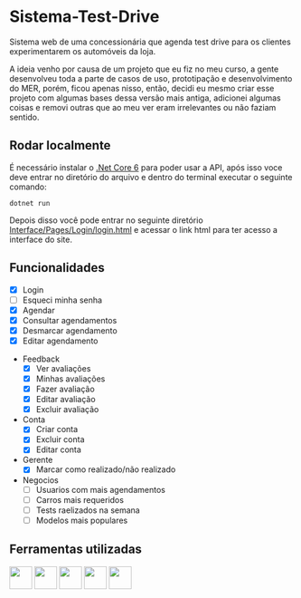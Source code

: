 # Sistema-Test-Drive

Sistema web de uma concessionária que agenda test drive para os clientes experimentarem os automóveis da loja.

A ideia venho por causa de um projeto que eu fiz no meu curso, a gente desenvolveu toda a parte de casos de uso, prototipação e desenvolvimento do MER, porém, ficou apenas nisso, então, decidi eu mesmo criar esse projeto com algumas bases dessa versão mais antiga, adicionei algumas coisas e removi outras que ao meu ver eram irrelevantes ou não faziam sentido.

## Rodar localmente

É necessário instalar o <a href="https://dotnet.microsoft.com/en-us/download" target="_blank">.Net Core 6</a> para poder usar a API, após isso voce deve entrar no diretório do arquivo e dentro do terminal executar o seguinte comando:
```
dotnet run
```
Depois disso você pode entrar no seguinte diretório <ins>Interface/Pages/Login/login.html</ins> e acessar o link html para ter acesso a interface do site.

## Funcionalidades

- [x] Login
- [ ] Esqueci minha senha
- [x] Agendar
- [x] Consultar agendamentos
- [x] Desmarcar agendamento
- [x] Editar agendamento
- Feedback
  - [x] Ver avaliações
  - [x] Minhas avaliações
  - [x] Fazer avaliação
  - [x] Editar avaliação
  - [x] Excluir avaliação
- Conta
  - [x] Criar conta
  - [x] Excluir conta
  - [x] Editar conta 
- Gerente
  - [x] Marcar como realizado/não realizado
- Negocios
  - [ ] Usuarios com mais agendamentos
  - [ ] Carros mais requeridos
  - [ ] Tests raelizados na semana
  - [ ] Modelos mais populares

## Ferramentas utilizadas

<div display="flex" flex-direction="row">
  <img height="40em" src="https://cdn.jsdelivr.net/gh/devicons/devicon/icons/dotnetcore/dotnetcore-original.svg" />
  <img height="40em" src="https://cdn.jsdelivr.net/gh/devicons/devicon/icons/mysql/mysql-original.svg" />
  <img height="40em" src="https://cdn.jsdelivr.net/gh/devicons/devicon/icons/html5/html5-original.svg" />
  <img height="40em" src="https://cdn.jsdelivr.net/gh/devicons/devicon/icons/css3/css3-original.svg" />
  <img height="40em" src="https://cdn.jsdelivr.net/gh/devicons/devicon/icons/javascript/javascript-original.svg" />
</div>
               
